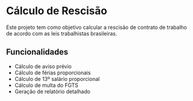 # Cálculo de Rescisão

Este projeto tem como objetivo calcular a rescisão de contrato de trabalho de acordo com as leis trabalhistas brasileiras.

## Funcionalidades

- Cálculo de aviso prévio
- Cálculo de férias proporcionais
- Cálculo de 13º salário proporcional
- Cálculo de multa do FGTS
- Geração de relatório detalhado
